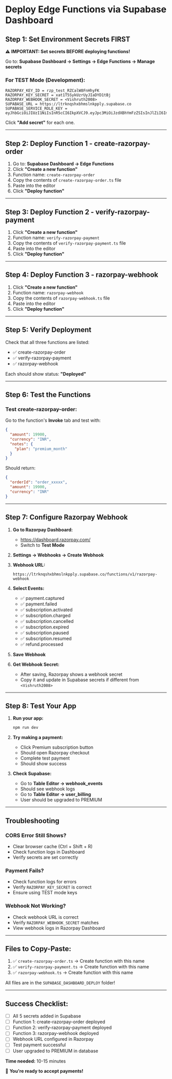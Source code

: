 # Deploy Edge Functions via Supabase Dashboard

## Step 1: Set Environment Secrets FIRST

⚠️ **IMPORTANT: Set secrets BEFORE deploying functions!**

Go to: **Supabase Dashboard → Settings → Edge Functions → Manage secrets**

### For TEST Mode (Development):
```
RAZORPAY_KEY_ID = rzp_test_RZCalW8FnHhyFK
RAZORPAY_KEY_SECRET = xat1T5SykUzrUyJIaDYD1tBj
RAZORPAY_WEBHOOK_SECRET = <Vishruth2008>
SUPABASE_URL = https://ltrknqshxbhmslnkpply.supabase.co
SUPABASE_SERVICE_ROLE_KEY = eyJhbGciOiJIUzI1NiIsInR5cCI6IkpXVCJ9.eyJpc3MiOiJzdXBhYmFzZSIsInJlZiI6Imx0cmtucXNoeGJobXNsbmtwcGx5Iiwicm9sZSI6InNlcnZpY2Vfcm9sZSIsImlhdCI6MTc2MTY0MDU1MSwiZXhwIjoyMDc3MjE2NTUxfQ.wWvlF7zfUfaBHMh0wUFhvsxkjspk2D9FA7lL4ZpXNQQ
```

Click **"Add secret"** for each one.

---

## Step 2: Deploy Function 1 - create-razorpay-order

1. Go to: **Supabase Dashboard → Edge Functions**
2. Click **"Create a new function"**
3. Function name: `create-razorpay-order`
4. Copy the contents of `create-razorpay-order.ts` file
5. Paste into the editor
6. Click **"Deploy function"**

---

## Step 3: Deploy Function 2 - verify-razorpay-payment

1. Click **"Create a new function"**
2. Function name: `verify-razorpay-payment`
3. Copy the contents of `verify-razorpay-payment.ts` file
4. Paste into the editor
5. Click **"Deploy function"**

---

## Step 4: Deploy Function 3 - razorpay-webhook

1. Click **"Create a new function"**
2. Function name: `razorpay-webhook`
3. Copy the contents of `razorpay-webhook.ts` file
4. Paste into the editor
5. Click **"Deploy function"**

---

## Step 5: Verify Deployment

Check that all three functions are listed:
- ✅ create-razorpay-order
- ✅ verify-razorpay-payment
- ✅ razorpay-webhook

Each should show status: **"Deployed"**

---

## Step 6: Test the Functions

### Test create-razorpay-order:

Go to the function's **Invoke** tab and test with:
```json
{
  "amount": 19900,
  "currency": "INR",
  "notes": {
    "plan": "premium_month"
  }
}
```

Should return:
```json
{
  "orderId": "order_xxxxx",
  "amount": 19900,
  "currency": "INR"
}
```

---

## Step 7: Configure Razorpay Webhook

1. **Go to Razorpay Dashboard:**
   - https://dashboard.razorpay.com/
   - Switch to **Test Mode**

2. **Settings → Webhooks → Create Webhook**
   
3. **Webhook URL:**
   ```
   https://ltrknqshxbhmslnkpply.supabase.co/functions/v1/razorpay-webhook
   ```

4. **Select Events:**
   - ✅ payment.captured
   - ✅ payment.failed
   - ✅ subscription.activated
   - ✅ subscription.charged
   - ✅ subscription.cancelled
   - ✅ subscription.expired
   - ✅ subscription.paused
   - ✅ subscription.resumed
   - ✅ refund.processed

5. **Save Webhook**

6. **Get Webhook Secret:**
   - After saving, Razorpay shows a webhook secret
   - Copy it and update in Supabase secrets if different from `<Vishruth2008>`

---

## Step 8: Test Your App

1. **Run your app:**
   ```bash
   npm run dev
   ```

2. **Try making a payment:**
   - Click Premium subscription button
   - Should open Razorpay checkout
   - Complete test payment
   - Should show success

3. **Check Supabase:**
   - Go to **Table Editor → webhook_events**
   - Should see webhook logs
   - Go to **Table Editor → user_billing**
   - User should be upgraded to PREMIUM

---

## Troubleshooting

### CORS Error Still Shows?
- Clear browser cache (Ctrl + Shift + R)
- Check function logs in Dashboard
- Verify secrets are set correctly

### Payment Fails?
- Check function logs for errors
- Verify `RAZORPAY_KEY_SECRET` is correct
- Ensure using TEST mode keys

### Webhook Not Working?
- Check webhook URL is correct
- Verify `RAZORPAY_WEBHOOK_SECRET` matches
- View webhook logs in Razorpay Dashboard

---

## Files to Copy-Paste:

1. ✅ `create-razorpay-order.ts` → Create function with this name
2. ✅ `verify-razorpay-payment.ts` → Create function with this name
3. ✅ `razorpay-webhook.ts` → Create function with this name

All files are in the `SUPABASE_DASHBOARD_DEPLOY` folder!

---

## Success Checklist:

- [ ] All 5 secrets added in Supabase
- [ ] Function 1: create-razorpay-order deployed
- [ ] Function 2: verify-razorpay-payment deployed
- [ ] Function 3: razorpay-webhook deployed
- [ ] Webhook URL configured in Razorpay
- [ ] Test payment successful
- [ ] User upgraded to PREMIUM in database

**Time needed:** 10-15 minutes

🚀 **You're ready to accept payments!**
